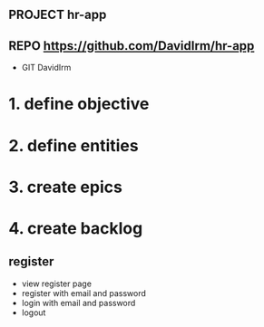 ## PROJECT  hr-app
## REPO     https://github.com/DavidIrm/hr-app
- GIT       DavidIrm

# 1. define objective

# 2. define entities

# 3. create epics

# 4. create backlog

## register
- view register page
- register with email and password
- login with email and password
- logout
